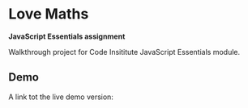 # Love Maths

**JavaScript Essentials assignment**

Walkthrough project for Code Insititute JavaScript Essentials module.

## Demo

A link tot the live demo version:

